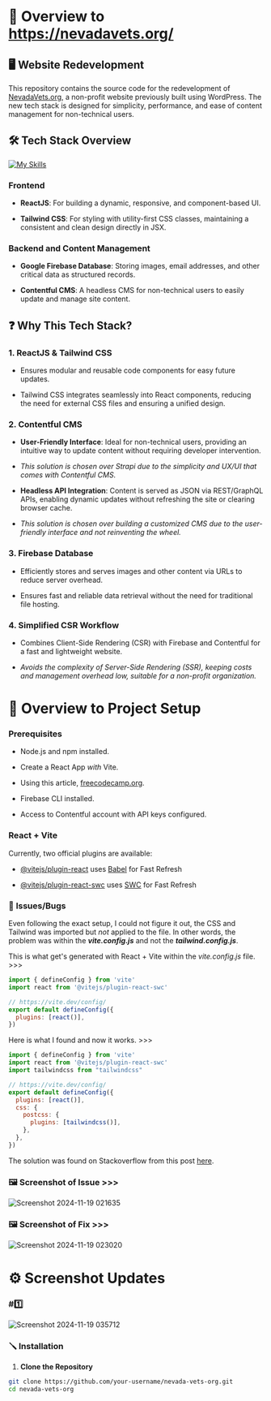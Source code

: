 
# 📁 Overview to https://nevadavets.org/

  

## 🖥️ **Website Redevelopment**

  

This repository contains the source code for the redevelopment of [NevadaVets.org](https://nevadavets.org/), a non-profit website previously built using WordPress. The new tech stack is designed for simplicity, performance, and ease of content management for non-technical users.

  

## 🛠️ **Tech Stack Overview** 
[![My Skills](https://skillicons.dev/icons?i=js,html,css)](https://skillicons.dev)

  

### **Frontend**

-  **ReactJS**: For building a dynamic, responsive, and component-based UI.

-  **Tailwind CSS**: For styling with utility-first CSS classes, maintaining a consistent and clean design directly in JSX.

  

### **Backend and Content Management**

-  **Google Firebase Database**: Storing images, email addresses, and other critical data as structured records.

-  **Contentful CMS**: A headless CMS for non-technical users to easily update and manage site content.

  
  

## ❓ **Why This Tech Stack?**

  

### **1. ReactJS & Tailwind CSS**

- Ensures modular and reusable code components for easy future updates.

- Tailwind CSS integrates seamlessly into React components, reducing the need for external CSS files and ensuring a unified design.

  

### **2. Contentful CMS**

-  **User-Friendly Interface**: Ideal for non-technical users, providing an intuitive way to update content without requiring developer intervention.

-  _This solution is chosen over Strapi due to the simplicity and UX/UI that comes with Contentful CMS._

-  **Headless API Integration**: Content is served as JSON via REST/GraphQL APIs, enabling dynamic updates without refreshing the site or clearing browser cache.

-  _This solution is chosen over building a customized CMS due to the user-friendly interface and not reinventing the wheel._

  

### **3. Firebase Database**

- Efficiently stores and serves images and other content via URLs to reduce server overhead.

- Ensures fast and reliable data retrieval without the need for traditional file hosting.

  

### **4. Simplified CSR Workflow**

- Combines Client-Side Rendering (CSR) with Firebase and Contentful for a fast and lightweight website.

-  _Avoids the complexity of Server-Side Rendering (SSR), keeping costs and management overhead low, suitable for a non-profit organization._

 

# 📁 Overview to Project Setup

  

### **Prerequisites**

- Node.js and npm installed.

- Create a React App _with_ Vite.

- Using this article, [freecodecamp.org](https://www.freecodecamp.org/news/how-to-create-a-react-app-in-2024/#:~:text=Create%20React%20App%20has%20been,new%20React%20project%20in%202024.).

- Firebase CLI installed.

- Access to Contentful account with API keys configured.
### React + Vite
  
Currently, two official plugins are available:

  

- [@vitejs/plugin-react](https://github.com/vitejs/vite-plugin-react/blob/main/packages/plugin-react/README.md) uses [Babel](https://babeljs.io/) for Fast Refresh

- [@vitejs/plugin-react-swc](https://github.com/vitejs/vite-plugin-react-swc) uses [SWC](https://swc.rs/) for Fast Refresh

### 🐛 **Issues/Bugs**

Even following the exact setup, I could not figure it out, the CSS and Tailwind was imported but _not_ applied to the file. In other words, the problem was within the _**vite.config.js**_ and not the _**tailwind.config.js**_.

This is what get's generated with React + Vite within the _vite.config.js_ file. >>>

```javascript
import { defineConfig } from 'vite'
import react from '@vitejs/plugin-react-swc'

// https://vite.dev/config/
export default defineConfig({
  plugins: [react()],
})
```

Here is what I found and now it works. >>>

```javascript
import { defineConfig } from 'vite'
import react from '@vitejs/plugin-react-swc'
import tailwindcss from "tailwindcss"

// https://vite.dev/config/
export default defineConfig({
  plugins: [react()],
  css: {
    postcss: {
      plugins: [tailwindcss()],
    },
  },
})
```
The solution was found on Stackoverflow from this post [here](https://stackoverflow.com/questions/74987006/tailwindcss-not-working-with-vite-react).

### 🖼️ Screenshot of Issue >>>
![Screenshot 2024-11-19 021635](https://github.com/user-attachments/assets/57a61835-476d-4e05-8a40-15d42611a150)

### 🖼️ Screenshot of Fix >>>
![Screenshot 2024-11-19 023020](https://github.com/user-attachments/assets/37ce0219-4e63-4464-b229-a30213353d46)

# ⚙️ Screenshot Updates

### #1️⃣ 
![Screenshot 2024-11-19 035712](https://github.com/user-attachments/assets/742f64ef-aa28-4827-857d-e2ce18e91fa7)

### 🪛 **Installation**

  

1.  **Clone the Repository**

```bash
git clone https://github.com/your-username/nevada-vets-org.git
cd nevada-vets-org


